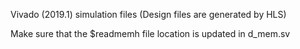 Vivado (2019.1) simulation files (Design files are generated by HLS)

Make sure that the $readmemh file location is updated in d_mem.sv
